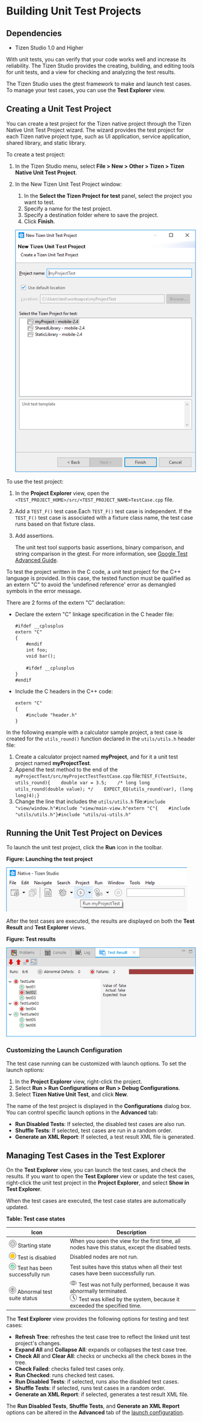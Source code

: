 # Building Unit Test Projects
## Dependencies

- Tizen Studio 1.0 and Higher


With unit tests, you can verify that your code works well and increase its reliability. The Tizen Studio provides the creating, building, and editing tools for unit tests, and a view for checking and analyzing the test results.

The Tizen Studio uses the gtest framework to make and launch test cases. To manage your test cases, you can use the **Test Explorer** view.

## Creating a Unit Test Project

You can create a test project for the Tizen native project through the Tizen Native Unit Test Project wizard. The wizard provides the test project for each Tizen native project type, such as UI application, service application, shared library, and static library.

To create a test project:

1. In the Tizen Studio menu, select **File > New > Other > Tizen > Tizen Native Unit Test Project**.

2. In the New Tizen Unit Test Project window:

   1. In the **Select the Tizen Project for test** panel, select the project you want to test.
   2. Specify a name for the test project.
   3. Specify a destination folder where to save the project.
   4. Click **Finish**.

   ![New Tizen Unit Test Project wizard](./media/unit_test_wizard.png)

To use the test project:

1. In the **Project Explorer** view, open the `<TEST_PROJECT_HOME>/src/<TEST_PROJECT_NAME>TestCase.cpp` file.

2. Add a `TEST_F()` test case.Each `TEST_F()` test case is independent. If the `TEST_F()` test case is associated with a fixture class name, the test case runs based on that fixture class.

3. Add assertions.

   The unit test tool supports basic assertions, binary comparison, and string comparison in the gtest. For more information, see [Google Test Advanced Guide](https://github.com/google/googletest/blob/master/googletest/docs/AdvancedGuide.md).

To test the project written in the C code, a unit test project for the C++ language is provided. In this case, the tested function must be qualified as an extern "C" to avoid the 'undefined reference' error as demangled symbols in the error message.

There are 2 forms of the extern "C" declaration:

- Declare the extern "C" linkage specification in the C header file:

  ```
  #ifdef __cplusplus
  extern "C"
  {
      #endif
      int foo;
      void bar();

      #ifdef __cplusplus
  }
  #endif
  ```

- Include the C headers in the C++ code:

  ```
  extern "C"
  {
      #include "header.h"
  }
  ```

In the following example with a calculator sample project, a test case is created for the `utils_round()` function declared in the `utils/utils.h` header file:

1. Create a calculator project named **myProject**, and for it a unit test project named **myProjectTest**.
2. Append the test method to the end of the `myProjectTest/src/myProjectTestTestCase.cpp` file:`TEST_F(TestSuite, utils_round){    double var = 3.5;    /* long long utils_round(double value); */    EXPECT_EQ(utils_round(var), (long long)4);}`
3. Change the line that includes the `utils/utils.h` file:`#include "view/window.h"#include "view/main-view.h"extern "C"{    #include "utils/utils.h"}#include "utils/ui-utils.h"`

## Running the Unit Test Project on Devices

To launch the unit test project, click the **Run** icon in the toolbar.

**Figure: Launching the test project**

![Launching the test project](./media/unit_test_launch.png)

After the test cases are executed, the results are displayed on both the **Test Result** and **Test Explorer** views.

**Figure: Test results**

![Test results](./media/unit_test_results.png)

### Customizing the Launch Configuration

The test case running can be customized with launch options. To set the launch options:

1. In the **Project Explorer** view, right-click the project.
2. Select **Run > Run Configurations or Run > Debug Configurations**.
3. Select **Tizen Native Unit Test**, and click **New**.

The name of the test project is displayed in the **Configurations** dialog box. You can control specific launch options in the **Advanced** tab:

- **Run Disabled Tests**: If selected, the disabled test cases are also run.
- **Shuffle Tests**: If selected, test cases are run in a random order.
- **Generate an XML Report**: If selected, a test result XML file is generated.

## Managing Test Cases in the Test Explorer

On the **Test Explorer** view, you can launch the test cases, and check the results. If you want to open the **Test Explorer** view or update the test cases, right-click the unit test project in the **Project Explorer**, and select **Show in Test Explorer**.

When the test cases are executed, the test case states are automatically updated.

**Table: Test case states**

| Icon                                     | Description                              |
| ---------------------------------------- | ---------------------------------------- |
| ![Start icon](./media/unit_test_icon_start.png) Starting state | When you open the view for the first time, all nodes have this status, except the disabled tests. |
| ![Disabled icon](./media/unit_test_icon_disabled.png) Test is disabled | Disabled nodes are not run.              |
| ![Success icon](./media/unit_test_icon_success.png) Test has been successfully run | Test suites have this status when all their test cases have been successfully run. |
| ![Abnormal icon](./media/unit_test_icon_abnormal.png) Abnormal test suite status | ![Terminated icon](./media/unit_test_icon_terminated.png) Test was not fully performed, because it was abnormally terminated.</br>![Killed icon](./media/unit_test_icon_killed.png) Test was killed by the system, because it exceeded the specified time. |

The **Test Explorer** view provides the following options for testing and test cases:

- **Refresh Tree**: refreshes the test case tree to reflect the linked unit test project's changes.
- **Expand All** and **Collapse All**: expands or collapses the test case tree.
- **Check All** and **Clear All**: checks or unchecks all the check boxes in the tree.
- **Check Failed**: checks failed test cases only.
- **Run Checked**: runs checked test cases.
- **Run Disabled Tests**: if selected, runs also the disabled test cases.
- **Shuffle Tests**: if selected, runs test cases in a random order.
- **Generate an XML Report**: if selected, generates a test result XML file.

The **Run Disabled Tests**, **Shuffle Tests**, and **Generate an XML Report** options can be altered in the **Advanced** tab of the [launch configuration](#run).